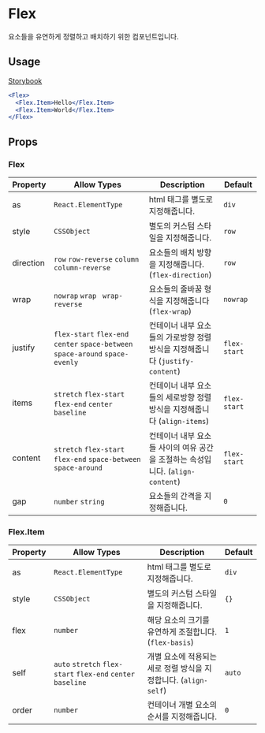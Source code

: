 # Flex

요소들을 유연하게 정렬하고 배치하기 위한 컴포넌트입니다.

## Usage

[Storybook](https://###)

```jsx
<Flex>
  <Flex.Item>Hello</Flex.Item>
  <Flex.Item>World</Flex.Item>
</Flex>
```

## Props

### Flex

| Property  | Allow Types                                                                    | Description                                                                    | Default      |
| --------- | ------------------------------------------------------------------------------ | ------------------------------------------------------------------------------ | ------------ |
| as        | `React.ElementType`                                                            | html 태그를 별도로 지정해줍니다.                                               | `div`        |
| style     | `CSSObject`                                                                    | 별도의 커스텀 스타일을 지정해줍니다.                                           | `row`        |
| direction | `row` `row-reverse` `column` `column-reverse`                                  | 요소들의 배치 방향을 지정해줍니다.(`flex-direction`)                           | `row`        |
| wrap      | `nowrap` `wrap ` `wrap-reverse`                                                | 요소들의 줄바꿈 형식을 지정해줍니다 (`flex-wrap`)                              | `nowrap`     |
| justify   | `flex-start` `flex-end` `center` `space-between` `space-around` `space-evenly` | 컨테이너 내부 요소들의 가로방향 정렬 방식을 지정해줍니다 (`justify-content`)   | `flex-start` |
| items     | `stretch` `flex-start` `flex-end` `center` `baseline`                          | 컨테이너 내부 요소들의 세로방향 정렬 방식을 지정해줍니다 (`align-items`)       | `flex-start` |
| content   | `stretch` `flex-start` `flex-end` `space-between` `space-around`               | 컨테이너 내부 요소들 사이의 여유 공간을 조절하는 속성입니다. (`align-content`) | `flex-start` |
| gap       | `number` `string`                                                              | 요소들의 간격을 지정해줍니다.                                                  | `0`          |

### Flex.Item

| Property | Allow Types                                                  | Description                                                      | Default |
| -------- | ------------------------------------------------------------ | ---------------------------------------------------------------- | ------- |
| as       | `React.ElementType`                                          | html 태그를 별도로 지정해줍니다.                                 | `div`   |
| style    | `CSSObject`                                                  | 별도의 커스텀 스타일을 지정해줍니다.                             | `{}`    |
| flex     | `number`                                                     | 해당 요소의 크기를 유연하게 조절합니다. (`flex-basis`)           | `1`     |
| self     | `auto` `stretch` `flex-start` `flex-end` `center` `baseline` | 개별 요소에 적용되는 세로 정렬 방식을 지정합니다. (`align-self`) | `auto`  |
| order    | `number`                                                     | 컨테이너 개별 요소의 순서를 지정해줍니다.                        | `0`     |
